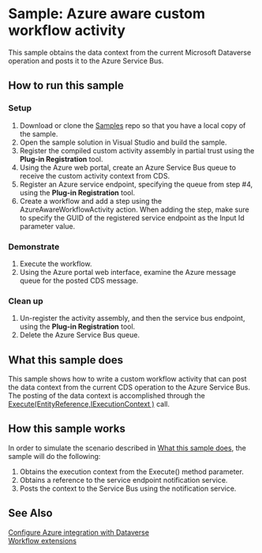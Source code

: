 # Sample: Azure aware custom workflow activity

This sample obtains the data context from the current Microsoft Dataverse operation and posts it to the Azure Service Bus.

## How to run this sample

### Setup

1. Download or clone the [Samples](https://github.com/Microsoft/PowerApps-Samples) repo so that you have a local copy of the sample.
2. Open the sample solution in Visual Studio and build the sample.
3. Register the compiled custom activity assembly in partial trust using the **Plug-in Registration** tool.
4. Using the Azure web portal, create an Azure Service Bus queue to receive the custom activity context from CDS.
5. Register an Azure service endpoint, specifying the queue from step #4, using the **Plug-in Registration** tool.
6. Create a workflow and add a step using the AzureAwareWorkflowActivity action. When adding the step, make sure to specify the GUID of the registered service endpoint as the Input Id parameter value.

### Demonstrate

1. Execute the workflow.
2. Using the Azure portal web interface, examine the Azure message queue for the posted CDS message.

### Clean up

1. Un-register the activity assembly, and then the service bus endpoint, using the **Plug-in Registration** tool.
2. Delete the Azure Service Bus queue.

## What this sample does

This sample shows how to write a custom workflow activity that can post the data context from the current CDS operation to the Azure Service Bus. The posting of the data context is accomplished through the [Execute(EntityReference,IExecutionContext )](https://learn.microsoft.com/dotnet/api/microsoft.xrm.sdk.iserviceendpointnotificationservice.execute#Microsoft_Xrm_Sdk_IServiceEndpointNotificationService_Execute_Microsoft_Xrm_Sdk_EntityReference_Microsoft_Xrm_Sdk_IExecutionContext_) call.

## How this sample works

In order to simulate the scenario described in [What this sample does](#what-this-sample-does), the sample will do the following:

1. Obtains the execution context from the Execute() method parameter.
2. Obtains a reference to the service endpoint notification service.
3. Posts the context to the Service Bus using the notification service.

## See Also

[Configure Azure integration with Dataverse](https://learn.microsoft.com/powerapps/developer/common-data-service/configure-azure-integration)  
[Workflow extensions](https://learn.microsoft.com/powerapps/developer/common-data-service/workflow/workflow-extensions)
